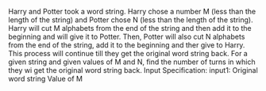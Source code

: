 Harry and Potter took a word string. Harry chose a number M (less than the length of the
string) and Potter chose N (less than the length of the string). Harry will cut M alphabets
from the end of the string and then add it to the beginning and will give it to Potter. Then,
Potter will also cut N alphabets from the end of the string, add it to the beginning and ther
give to Harry. This process will continue till they get the original word string back.
For a given string and given values of M and N, find the number of turns in which they wi
get the original word string back.
Input Specification:
input1: Original word string
Value of M​